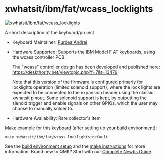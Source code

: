 # xwhatsit/ibm/fat/wcass_locklights

![xwhatsit/ibm/fat/wcass_locklights](https://i.imgur.com/5YjgiXWh.jpeg)

A short description of the keyboard/project

* Keyboard Maintainer: [Purdea Andrei](https://github.com/purdeaandrei)
* Hardware Supported: Supports the IBM Model F AT keyboards, using the wcass controller PCB.

  The "wcass" controller design has been developed and published here: https://deskthority.net/viewtopic.php?f=7&t=13479

  Note that this version of the firmware is configured primarly for locklights operation (limited solenoid support), where the lock lights are expected to be connected to the expansion
  header using the classic xwhatsit pinout. Some solenoid support is kept, by outputting the slenoid trigger and enable signals on other GPIOs, which the user may choose to manually solder to.

* Hardware Availability: Rare collector's item

Make example for this keyboard (after setting up your build environment):

    make xwhatsit/ibm/fat/wcass_locklights:default

See the [build environment setup](https://docs.qmk.fm/#/getting_started_build_tools) and the [make instructions](https://docs.qmk.fm/#/getting_started_make_guide) for more information. Brand new to QMK? Start with our [Complete Newbs Guide](https://docs.qmk.fm/#/newbs).
